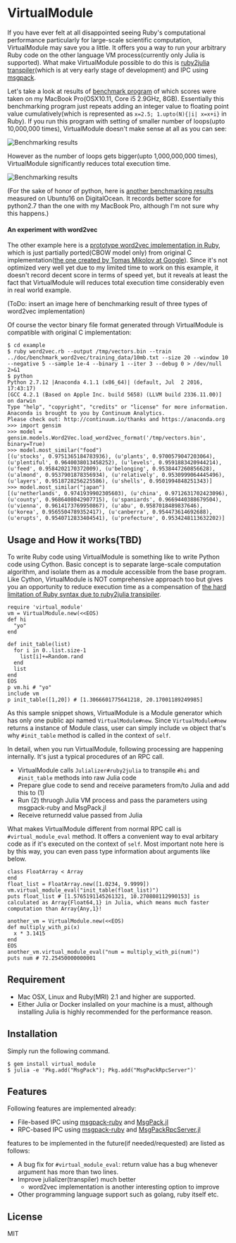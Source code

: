 # VirtualModule

If you have ever felt at all disappointed seeing Ruby's computational performance particularly for large-scale scientific computation, VirtualModule may save you a little. It offers you a way to run your arbitrary Ruby code on the other language VM process(currently only Julia is supported). What make VirtualModule possible to do this is [ruby2julia transpiler](https://github.com/remore/julializer)(which is at very early stage of development) and IPC using [msgpack](http://msgpack.org/).

Let's take a look at results of [benchmark program](https://github.com/remore/virtual_module/blob/master/doc/benchmark_loop_performance/add_two_floating_numbers_cumulatively.rb) of which scores were taken on my MacBook Pro(OSX10.11, Core i5 2.9GHz, 8GB). Essentially this benchmarking program just repeats adding an integer value to floating point value cumulatively(which is represented as `x=2.5; 1.upto(N){|i| x=x+i}` in Ruby). If you run this program with setting of smaller number of loops(upto 10,000,000 times), VirtualModule doesn't make sense at all as you can see:

![Benchmarking results](https://raw.githubusercontent.com/remore/virtual_module/master/doc/assets/benchmark-result-from-1e1-to-1e7.png "Graphs of average execution time vs number of loops(MacBook Pro)")

However as the number of loops gets bigger(upto 1,000,000,000 times), VirtualModule significantly reduces total execution time.

![Benchmarking results](https://raw.githubusercontent.com/remore/virtual_module/master/doc/assets/benchmark-result-from-1e1-to-1e9.png "Graphs of average execution time vs number of loops(MacBook Pro)")

(For the sake of honor of python, here is [another benchmarking results](link_to_the_graph_in_case_of_Ubuntu) measured on Ubuntu16 on DigitalOcean. It records better score for python2.7 than the one with my MacBook Pro, although I'm not sure why this happens.)

#### An experiment with word2vec

The other example here is a [prototype word2vec implementation in Ruby](https://github.com/remore/virtual_module/blob/master/example/word2vec.rb), which is just partially ported(CBOW model only) from original C implementation([the one created by Tomas Mikolov at Google](https://code.google.com/archive/p/word2vec/)). Since it's not optimized very well yet due to my limited time to work on this example, it doesn't record decent score in terms of speed yet, but it reveals at least the fact that VirtualModule will reduces total execution time considerably even in real world example.

(ToDo: insert an image here of benchmarking result of three types of word2vec implementation)

Of course the vector binary file format generated through VirtualModule is compatible with original C implementation:

```
$ cd example
$ ruby word2vec.rb --output /tmp/vectors.bin --train ../doc/benchmark_word2vec/training_data/10mb.txt --size 20 --window 10 --negative 5 --sample 1e-4 --binary 1 --iter 3 --debug 0 > /dev/null 2>&1
$ python
Python 2.7.12 |Anaconda 4.1.1 (x86_64)| (default, Jul  2 2016, 17:43:17)
[GCC 4.2.1 (Based on Apple Inc. build 5658) (LLVM build 2336.11.00)] on darwin
Type "help", "copyright", "credits" or "license" for more information.
Anaconda is brought to you by Continuum Analytics.
Please check out: http://continuum.io/thanks and https://anaconda.org
>>> import gensim
>>> model = gensim.models.Word2Vec.load_word2vec_format('/tmp/vectors.bin', binary=True)
>>> model.most_similar("food")
[(u'stocks', 0.9751365184783936), (u'plants', 0.9700579047203064), (u'plentiful', 0.9640038013458252), (u'levels', 0.9591883420944214), (u'feed', 0.9584202170372009), (u'belonging', 0.9538447260856628), (u'almond', 0.9537901878356934), (u'relatively', 0.9530999064445496), (u'layers', 0.9518728256225586), (u'shells', 0.9501994848251343)]
>>> model.most_similar("japan")
[(u'netherlands', 0.9741939902305603), (u'china', 0.9712631702423096), (u'county', 0.9686408042907715), (u'spaniards', 0.9669440388679504), (u'vienna', 0.9614173769950867), (u'abu', 0.9587018489837646), (u'korea', 0.9565504789352417), (u'canberra', 0.954473614692688), (u'erupts', 0.9540712833404541), (u'prefecture', 0.9534248113632202)]
```

## Usage and How it works(TBD)

To write Ruby code using VirtualModule is something like to write Python code using Cython. Basic concept is to separate large-scale computation algorithm, and isolate them as a module accessible from the base program. Like Cython, VirtualModule is NOT comprehensive approach too but gives you an opportunity to reduce execution time as a compensation of [the hard limitation of Ruby syntax due to ruby2julia transipiler](※READMEへのリンクを張る/アンカータグつきのにするとよい★).

```
require 'virtual_module'
vm = VirtualModule.new(<<EOS)
def hi
  "yo"
end

def init_table(list)
  for i in 0..list.size-1
    list[i]+=Random.rand
  end
  list
end
EOS
p vm.hi # "yo"
include vm
p init_table([1,20]) # [1.3066601775641218, 20.17001189249985]
```

As this sample snippet shows, VirtualModule is a Module generator which has only one public api named `VirtualModule#new`. Since `VirtualModule#new` returns a instance of Module class, user can simply include `vm` object that's why `#init_table` method is called in the context of `self`.

In detail, when you run VirtualModule, following processing are happening internally. It's just a typical procedures of an RPC call.

 * VirtualModule calls `Julializer#ruby2julia` to transpile `#hi` and `#init_table` methods into raw Julia code
 * Prepare glue code to send and receive parameters from/to Julia and add this to (1)
 * Run (2) thruogh Julia VM process and pass the parameters using msgpack-ruby and MsgPack.jl
 * Receive returnedd value passed from Julia

What makes VirtualModule different from normal RPC call is `#virtual_module_eval` method. It offers a convenient way to eval arbitary code as if it's executed on the context of `self`. Most important note here is by this way, you can even pass type information about arguments like below.

```
class FloatArray < Array
end
float_list = FloatArray.new([1.0234, 9.9999])
vm.virtual_module_eval("init_table(float_list)")
puts float_list # [1.5765191145261321, 10.270808112990153] is calculated as Array{Float64,1} in Julia, which means much faster computation than Array{Any,1}!

another_vm = VirtualModule.new(<<EOS)
def multiply_with_pi(x)
  x * 3.1415
end
EOS
another_vm.virtual_module_eval("num = multiply_with_pi(num)")
puts num # 72.25450000000001
```

## Requirement

- Mac OSX, Linux and Ruby(MRI) 2.1 and higher are supported.
- Either Julia or Docker inslalled on your machine is a must, although installing Julia is highly recommended for the performance reason.

## Installation

Simply run the following command.

```
$ gem install virtual_module
$ julia -e 'Pkg.add("MsgPack"); Pkg.add("MsgPackRpcServer")'
```

## Features

Following features are implemented already:

- File-based IPC using [msgpack-ruby](https://github.com/msgpack/msgpack-ruby) and [MsgPack.jl](https://github.com/kmsquire/MsgPack.jl/)
- RPC-based IPC using [msgpack-ruby](https://github.com/msgpack/msgpack-ruby) and [MsgPackRpcServer.jl](https://github.com/remore/MsgPackRpcServer.jl)

features to be implemented in the future(if needed/requested) are listed as follows:

- A bug fix for `#virtual_module_eval`: return value has a bug whenever argument has more than two lines.
- Improve julializer(transpiler) much better
  - word2vec implementation is another interesting option to improve
- Other programming language support such as golang, ruby itself etc.

## License

MIT

